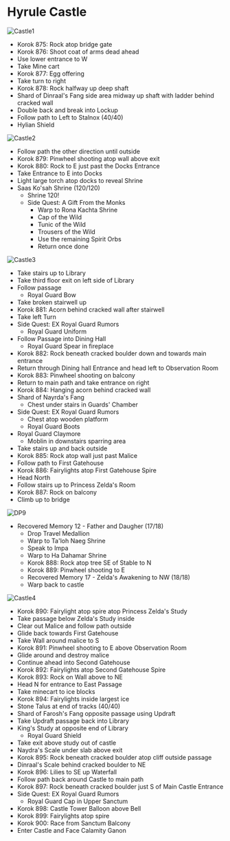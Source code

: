 # Hyrule Castle

![Castle1](images/Castle1.PNG)

* Korok 875: Rock atop bridge gate
* Korok 876: Shoot coat of arms dead ahead
* Use lower entrance to W
* Take Mine cart
* Korok 877: Egg offering
* Take turn to right
* Korok 878: Rock halfway up deep shaft
* Shard of Dinraal's Fang side area midway up shaft with ladder behind cracked wall
* Double back and break into Lockup
* Follow path to Left to Stalnox (40/40)
* Hylian Shield

![Castle2](images/Castle2.PNG)

* Follow path the other direction until outside
* Korok 879: Pinwheel shooting atop wall above exit
* Korok 880: Rock to E just past the Docks Entrance
* Take Entrance to E into Docks
* Light large torch atop docks to reveal Shrine
* Saas Ko'sah Shrine (120/120)
  * Shrine 120!
  * Side Quest: A Gift From the Monks
    * Warp to Rona Kachta Shrine
    * Cap of the Wild
    * Tunic of the Wild
    * Trousers of the Wild
    * Use the remaining Spirit Orbs
    * Return once done

![Castle3](images/Castle3.PNG)

* Take stairs up to Library
* Take third floor exit on left side of Library
* Follow passage
  * Royal Guard Bow
* Take broken stairwell up
* Korok 881: Acorn behind cracked wall after stairwell
* Take left Turn
* Side Quest: EX Royal Guard Rumors
  * Royal Guard Uniform
* Follow Passage into Dining Hall
  * Royal Guard Spear in fireplace
* Korok 882: Rock beneath cracked boulder down and towards main entrance
* Return through Dining hall Entrance and head left to Observation Room
* Korok 883: Pinwheel shooting on balcony
* Return to main path and take entrance on right
* Korok 884: Hanging acorn behind cracked wall
* Shard of Nayrda's Fang
  * Chest under stairs in Guards' Chamber
* Side Quest: EX Royal Guard Rumors
  * Chest atop wooden platform
  * Royal Guard Boots
* Royal Guard Claymore
  * Moblin in downstairs sparring area
* Take stairs up and back outside
* Korok 885: Rock atop wall just past Malice
* Follow path to First Gatehouse
* Korok 886: Fairylights atop First Gatehouse Spire
* Head North
* Follow stairs up to Princess Zelda's Room
* Korok 887: Rock on balcony
* Climb up to bridge

![DP9](images/DP9.PNG)

* Recovered Memory 12 - Father and Daugher (17/18)
  * Drop Travel Medallion
  * Warp to Ta'loh Naeg Shrine
  * Speak to Impa
  * Warp to Ha Dahamar Shrine
  * Korok 888: Rock atop tree SE of Stable to N
  * Korok 889: Pinwheel shooting to E
  * Recovered Memory 17 - Zelda's Awakening to NW (18/18)
  * Warp back to castle

![Castle4](images/Castle4.PNG)

* Korok 890: Fairylight atop spire atop Princess Zelda's Study
* Take passage below Zelda's Study inside
* Clear out Malice and follow path outside
* Glide back towards First Gatehouse
* Take Wall around malice to S
* Korok 891: Pinwheel shooting to E above Observation Room
* Glide around and destroy malice
* Continue ahead into Second Gatehouse
* Korok 892: Fairylights atop Second Gatehouse Spire
* Korok 893: Rock on Wall above to NE
* Head N for entrance to East Passage
* Take minecart to ice blocks
* Korok 894: Fairylights inside largest ice
* Stone Talus at end of tracks (40/40)
* Shard of Farosh's Fang opposite passage using Updraft
* Take Updraft passage back into Library
* King's Study at opposite end of Library
  * Royal Guard Shield
* Take exit above study out of castle
* Naydra's Scale under slab above exit
* Korok 895: Rock beneath cracked boulder atop cliff outside passage
* Dinraal's Scale behind cracked boulder to NE
* Korok 896: Lilies to SE up Waterfall
* Follow path back around Castle to main path
* Korok 897: Rock beneath cracked boulder just S of Main Castle Entrance
* Side Quest: EX Royal Guard Rumors
  * Royal Guard Cap in Upper Sanctum
* Korok 898: Castle Tower Balloon above Bell
* Korok 899: Fairylights atop spire
* Korok 900: Race from Sanctum Balcony
* Enter Castle and Face Calamity Ganon
